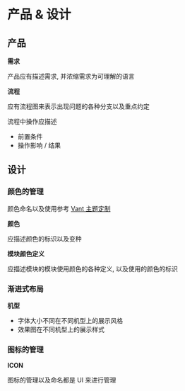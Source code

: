 # 产品 & 设计

## 产品

**需求**

产品应有描述需求, 并浓缩需求为可理解的语言

**流程**

应有流程图来表示出现问题的各种分支以及重点约定

流程中操作应描述

-   前置条件
-   操作影响 / 结果

## 设计

### 颜色的管理

颜色命名以及使用参考 [Vant 主题定制](https://youzan.github.io/vant/v3/#/zh-CN/button#zhu-ti-ding-zhi)

**颜色**

应描述颜色的标识以及变种

**模块颜色定义**

应描述模块的模块使用颜色的各种定义, 以及使用的颜色的标识

### 渐进式布局

**机型**

-   字体大小不同在不同机型上的展示风格
-   效果图在不同机型上的展示样式

### 图标的管理

**ICON**

图标的管理以及命名都是 UI 来进行管理
